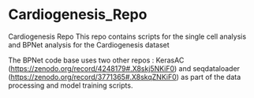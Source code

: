 # Cardiogenesis_Repo
Cardiogenesis Repo
This repo contains scripts for the single cell analysis and BPNet analysis for the Cardiogenesis dataset

The BPNet code base uses two other repos : KerasAC (https://zenodo.org/record/4248179#.X8skj5NKiF0) and seqdataloader (https://zenodo.org/record/3771365#.X8skqZNKiF0) as part of the data processing and model training scripts.
